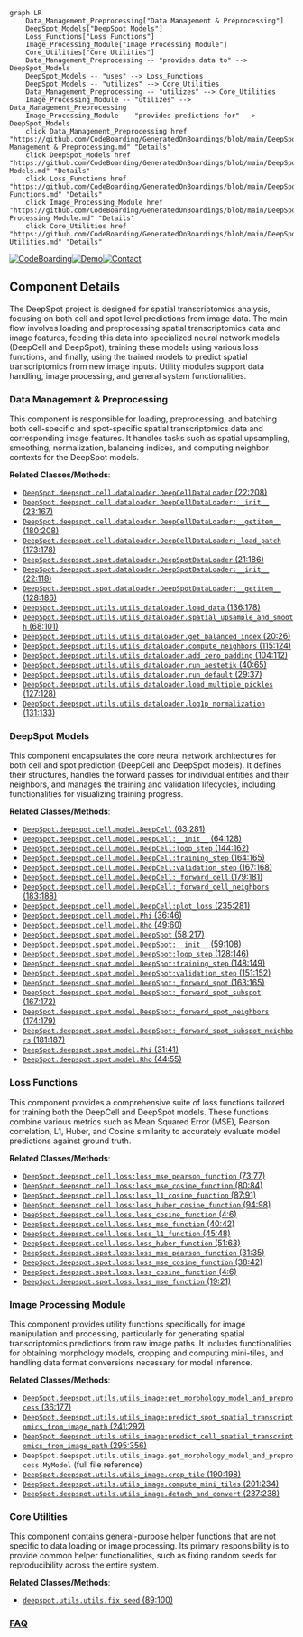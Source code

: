 ```mermaid
graph LR
    Data_Management_Preprocessing["Data Management & Preprocessing"]
    DeepSpot_Models["DeepSpot Models"]
    Loss_Functions["Loss Functions"]
    Image_Processing_Module["Image Processing Module"]
    Core_Utilities["Core Utilities"]
    Data_Management_Preprocessing -- "provides data to" --> DeepSpot_Models
    DeepSpot_Models -- "uses" --> Loss_Functions
    DeepSpot_Models -- "utilizes" --> Core_Utilities
    Data_Management_Preprocessing -- "utilizes" --> Core_Utilities
    Image_Processing_Module -- "utilizes" --> Data_Management_Preprocessing
    Image_Processing_Module -- "provides predictions for" --> DeepSpot_Models
    click Data_Management_Preprocessing href "https://github.com/CodeBoarding/GeneratedOnBoardings/blob/main/DeepSpot/Data Management & Preprocessing.md" "Details"
    click DeepSpot_Models href "https://github.com/CodeBoarding/GeneratedOnBoardings/blob/main/DeepSpot/DeepSpot Models.md" "Details"
    click Loss_Functions href "https://github.com/CodeBoarding/GeneratedOnBoardings/blob/main/DeepSpot/Loss Functions.md" "Details"
    click Image_Processing_Module href "https://github.com/CodeBoarding/GeneratedOnBoardings/blob/main/DeepSpot/Image Processing Module.md" "Details"
    click Core_Utilities href "https://github.com/CodeBoarding/GeneratedOnBoardings/blob/main/DeepSpot/Core Utilities.md" "Details"
```
[![CodeBoarding](https://img.shields.io/badge/Generated%20by-CodeBoarding-9cf?style=flat-square)](https://github.com/CodeBoarding/GeneratedOnBoardings)[![Demo](https://img.shields.io/badge/Try%20our-Demo-blue?style=flat-square)](https://www.codeboarding.org/demo)[![Contact](https://img.shields.io/badge/Contact%20us%20-%20contact@codeboarding.org-lightgrey?style=flat-square)](mailto:contact@codeboarding.org)

## Component Details

The DeepSpot project is designed for spatial transcriptomics analysis, focusing on both cell and spot level predictions from image data. The main flow involves loading and preprocessing spatial transcriptomics data and image features, feeding this data into specialized neural network models (DeepCell and DeepSpot), training these models using various loss functions, and finally, using the trained models to predict spatial transcriptomics from new image inputs. Utility modules support data handling, image processing, and general system functionalities.

### Data Management & Preprocessing
This component is responsible for loading, preprocessing, and batching both cell-specific and spot-specific spatial transcriptomics data and corresponding image features. It handles tasks such as spatial upsampling, smoothing, normalization, balancing indices, and computing neighbor contexts for the DeepSpot models.


**Related Classes/Methods**:

- <a href="https://github.com/ratschlab/DeepSpot/blob/master/deepspot/cell/dataloader.py#L22-L208" target="_blank" rel="noopener noreferrer">`DeepSpot.deepspot.cell.dataloader.DeepCellDataLoader` (22:208)</a>
- <a href="https://github.com/ratschlab/DeepSpot/blob/master/deepspot/cell/dataloader.py#L23-L167" target="_blank" rel="noopener noreferrer">`DeepSpot.deepspot.cell.dataloader.DeepCellDataLoader:__init__` (23:167)</a>
- <a href="https://github.com/ratschlab/DeepSpot/blob/master/deepspot/cell/dataloader.py#L180-L208" target="_blank" rel="noopener noreferrer">`DeepSpot.deepspot.cell.dataloader.DeepCellDataLoader:__getitem__` (180:208)</a>
- <a href="https://github.com/ratschlab/DeepSpot/blob/master/deepspot/cell/dataloader.py#L173-L178" target="_blank" rel="noopener noreferrer">`DeepSpot.deepspot.cell.dataloader.DeepCellDataLoader:_load_patch` (173:178)</a>
- <a href="https://github.com/ratschlab/DeepSpot/blob/master/deepspot/spot/dataloader.py#L21-L186" target="_blank" rel="noopener noreferrer">`DeepSpot.deepspot.spot.dataloader.DeepSpotDataLoader` (21:186)</a>
- <a href="https://github.com/ratschlab/DeepSpot/blob/master/deepspot/spot/dataloader.py#L22-L118" target="_blank" rel="noopener noreferrer">`DeepSpot.deepspot.spot.dataloader.DeepSpotDataLoader:__init__` (22:118)</a>
- <a href="https://github.com/ratschlab/DeepSpot/blob/master/deepspot/spot/dataloader.py#L128-L186" target="_blank" rel="noopener noreferrer">`DeepSpot.deepspot.spot.dataloader.DeepSpotDataLoader:__getitem__` (128:186)</a>
- <a href="https://github.com/ratschlab/DeepSpot/blob/master/deepspot/utils/utils_dataloader.py#L136-L178" target="_blank" rel="noopener noreferrer">`DeepSpot.deepspot.utils.utils_dataloader.load_data` (136:178)</a>
- <a href="https://github.com/ratschlab/DeepSpot/blob/master/deepspot/utils/utils_dataloader.py#L68-L101" target="_blank" rel="noopener noreferrer">`DeepSpot.deepspot.utils.utils_dataloader.spatial_upsample_and_smooth` (68:101)</a>
- <a href="https://github.com/ratschlab/DeepSpot/blob/master/deepspot/utils/utils_dataloader.py#L20-L26" target="_blank" rel="noopener noreferrer">`DeepSpot.deepspot.utils.utils_dataloader.get_balanced_index` (20:26)</a>
- <a href="https://github.com/ratschlab/DeepSpot/blob/master/deepspot/utils/utils_dataloader.py#L115-L124" target="_blank" rel="noopener noreferrer">`DeepSpot.deepspot.utils.utils_dataloader.compute_neighbors` (115:124)</a>
- <a href="https://github.com/ratschlab/DeepSpot/blob/master/deepspot/utils/utils_dataloader.py#L104-L112" target="_blank" rel="noopener noreferrer">`DeepSpot.deepspot.utils.utils_dataloader.add_zero_padding` (104:112)</a>
- <a href="https://github.com/ratschlab/DeepSpot/blob/master/deepspot/utils/utils_dataloader.py#L40-L65" target="_blank" rel="noopener noreferrer">`DeepSpot.deepspot.utils.utils_dataloader.run_aestetik` (40:65)</a>
- <a href="https://github.com/ratschlab/DeepSpot/blob/master/deepspot/utils/utils_dataloader.py#L29-L37" target="_blank" rel="noopener noreferrer">`DeepSpot.deepspot.utils.utils_dataloader.run_default` (29:37)</a>
- <a href="https://github.com/ratschlab/DeepSpot/blob/master/deepspot/utils/utils_dataloader.py#L127-L128" target="_blank" rel="noopener noreferrer">`DeepSpot.deepspot.utils.utils_dataloader.load_multiple_pickles` (127:128)</a>
- <a href="https://github.com/ratschlab/DeepSpot/blob/master/deepspot/utils/utils_dataloader.py#L131-L133" target="_blank" rel="noopener noreferrer">`DeepSpot.deepspot.utils.utils_dataloader.log1p_normalization` (131:133)</a>


### DeepSpot Models
This component encapsulates the core neural network architectures for both cell and spot prediction (DeepCell and DeepSpot models). It defines their structures, handles the forward passes for individual entities and their neighbors, and manages the training and validation lifecycles, including functionalities for visualizing training progress.


**Related Classes/Methods**:

- <a href="https://github.com/ratschlab/DeepSpot/blob/master/deepspot/cell/model.py#L63-L281" target="_blank" rel="noopener noreferrer">`DeepSpot.deepspot.cell.model.DeepCell` (63:281)</a>
- <a href="https://github.com/ratschlab/DeepSpot/blob/master/deepspot/cell/model.py#L64-L128" target="_blank" rel="noopener noreferrer">`DeepSpot.deepspot.cell.model.DeepCell:__init__` (64:128)</a>
- <a href="https://github.com/ratschlab/DeepSpot/blob/master/deepspot/cell/model.py#L144-L162" target="_blank" rel="noopener noreferrer">`DeepSpot.deepspot.cell.model.DeepCell:loop_step` (144:162)</a>
- <a href="https://github.com/ratschlab/DeepSpot/blob/master/deepspot/cell/model.py#L164-L165" target="_blank" rel="noopener noreferrer">`DeepSpot.deepspot.cell.model.DeepCell:training_step` (164:165)</a>
- <a href="https://github.com/ratschlab/DeepSpot/blob/master/deepspot/cell/model.py#L167-L168" target="_blank" rel="noopener noreferrer">`DeepSpot.deepspot.cell.model.DeepCell:validation_step` (167:168)</a>
- <a href="https://github.com/ratschlab/DeepSpot/blob/master/deepspot/cell/model.py#L179-L181" target="_blank" rel="noopener noreferrer">`DeepSpot.deepspot.cell.model.DeepCell:_forward_cell` (179:181)</a>
- <a href="https://github.com/ratschlab/DeepSpot/blob/master/deepspot/cell/model.py#L183-L188" target="_blank" rel="noopener noreferrer">`DeepSpot.deepspot.cell.model.DeepCell:_forward_cell_neighbors` (183:188)</a>
- <a href="https://github.com/ratschlab/DeepSpot/blob/master/deepspot/cell/model.py#L235-L281" target="_blank" rel="noopener noreferrer">`DeepSpot.deepspot.cell.model.DeepCell:plot_loss` (235:281)</a>
- <a href="https://github.com/ratschlab/DeepSpot/blob/master/deepspot/cell/model.py#L36-L46" target="_blank" rel="noopener noreferrer">`DeepSpot.deepspot.cell.model.Phi` (36:46)</a>
- <a href="https://github.com/ratschlab/DeepSpot/blob/master/deepspot/cell/model.py#L49-L60" target="_blank" rel="noopener noreferrer">`DeepSpot.deepspot.cell.model.Rho` (49:60)</a>
- <a href="https://github.com/ratschlab/DeepSpot/blob/master/deepspot/spot/model.py#L58-L217" target="_blank" rel="noopener noreferrer">`DeepSpot.deepspot.spot.model.DeepSpot` (58:217)</a>
- <a href="https://github.com/ratschlab/DeepSpot/blob/master/deepspot/spot/model.py#L59-L108" target="_blank" rel="noopener noreferrer">`DeepSpot.deepspot.spot.model.DeepSpot:__init__` (59:108)</a>
- <a href="https://github.com/ratschlab/DeepSpot/blob/master/deepspot/spot/model.py#L128-L146" target="_blank" rel="noopener noreferrer">`DeepSpot.deepspot.spot.model.DeepSpot:loop_step` (128:146)</a>
- <a href="https://github.com/ratschlab/DeepSpot/blob/master/deepspot/spot/model.py#L148-L149" target="_blank" rel="noopener noreferrer">`DeepSpot.deepspot.spot.model.DeepSpot:training_step` (148:149)</a>
- <a href="https://github.com/ratschlab/DeepSpot/blob/master/deepspot/spot/model.py#L151-L152" target="_blank" rel="noopener noreferrer">`DeepSpot.deepspot.spot.model.DeepSpot:validation_step` (151:152)</a>
- <a href="https://github.com/ratschlab/DeepSpot/blob/master/deepspot/spot/model.py#L163-L165" target="_blank" rel="noopener noreferrer">`DeepSpot.deepspot.spot.model.DeepSpot:_forward_spot` (163:165)</a>
- <a href="https://github.com/ratschlab/DeepSpot/blob/master/deepspot/spot/model.py#L167-L172" target="_blank" rel="noopener noreferrer">`DeepSpot.deepspot.spot.model.DeepSpot:_forward_spot_subspot` (167:172)</a>
- <a href="https://github.com/ratschlab/DeepSpot/blob/master/deepspot/spot/model.py#L174-L179" target="_blank" rel="noopener noreferrer">`DeepSpot.deepspot.spot.model.DeepSpot:_forward_spot_neighbors` (174:179)</a>
- <a href="https://github.com/ratschlab/DeepSpot/blob/master/deepspot/spot/model.py#L181-L187" target="_blank" rel="noopener noreferrer">`DeepSpot.deepspot.spot.model.DeepSpot:_forward_spot_subspot_neighbors` (181:187)</a>
- <a href="https://github.com/ratschlab/DeepSpot/blob/master/deepspot/spot/model.py#L31-L41" target="_blank" rel="noopener noreferrer">`DeepSpot.deepspot.spot.model.Phi` (31:41)</a>
- <a href="https://github.com/ratschlab/DeepSpot/blob/master/deepspot/spot/model.py#L44-L55" target="_blank" rel="noopener noreferrer">`DeepSpot.deepspot.spot.model.Rho` (44:55)</a>


### Loss Functions
This component provides a comprehensive suite of loss functions tailored for training both the DeepCell and DeepSpot models. These functions combine various metrics such as Mean Squared Error (MSE), Pearson correlation, L1, Huber, and Cosine similarity to accurately evaluate model predictions against ground truth.


**Related Classes/Methods**:

- <a href="https://github.com/ratschlab/DeepSpot/blob/master/deepspot/cell/loss.py#L73-L77" target="_blank" rel="noopener noreferrer">`DeepSpot.deepspot.cell.loss:loss_mse_pearson_function` (73:77)</a>
- <a href="https://github.com/ratschlab/DeepSpot/blob/master/deepspot/cell/loss.py#L80-L84" target="_blank" rel="noopener noreferrer">`DeepSpot.deepspot.cell.loss:loss_mse_cosine_function` (80:84)</a>
- <a href="https://github.com/ratschlab/DeepSpot/blob/master/deepspot/cell/loss.py#L87-L91" target="_blank" rel="noopener noreferrer">`DeepSpot.deepspot.cell.loss:loss_l1_cosine_function` (87:91)</a>
- <a href="https://github.com/ratschlab/DeepSpot/blob/master/deepspot/cell/loss.py#L94-L98" target="_blank" rel="noopener noreferrer">`DeepSpot.deepspot.cell.loss:loss_huber_cosine_function` (94:98)</a>
- <a href="https://github.com/ratschlab/DeepSpot/blob/master/deepspot/cell/loss.py#L4-L6" target="_blank" rel="noopener noreferrer">`DeepSpot.deepspot.cell.loss.loss_cosine_function` (4:6)</a>
- <a href="https://github.com/ratschlab/DeepSpot/blob/master/deepspot/cell/loss.py#L40-L42" target="_blank" rel="noopener noreferrer">`DeepSpot.deepspot.cell.loss.loss_mse_function` (40:42)</a>
- <a href="https://github.com/ratschlab/DeepSpot/blob/master/deepspot/cell/loss.py#L45-L48" target="_blank" rel="noopener noreferrer">`DeepSpot.deepspot.cell.loss.loss_l1_function` (45:48)</a>
- <a href="https://github.com/ratschlab/DeepSpot/blob/master/deepspot/cell/loss.py#L51-L63" target="_blank" rel="noopener noreferrer">`DeepSpot.deepspot.cell.loss.loss_huber_function` (51:63)</a>
- <a href="https://github.com/ratschlab/DeepSpot/blob/master/deepspot/spot/loss.py#L31-L35" target="_blank" rel="noopener noreferrer">`DeepSpot.deepspot.spot.loss:loss_mse_pearson_function` (31:35)</a>
- <a href="https://github.com/ratschlab/DeepSpot/blob/master/deepspot/spot/loss.py#L38-L42" target="_blank" rel="noopener noreferrer">`DeepSpot.deepspot.spot.loss:loss_mse_cosine_function` (38:42)</a>
- <a href="https://github.com/ratschlab/DeepSpot/blob/master/deepspot/spot/loss.py#L4-L6" target="_blank" rel="noopener noreferrer">`DeepSpot.deepspot.spot.loss.loss_cosine_function` (4:6)</a>
- <a href="https://github.com/ratschlab/DeepSpot/blob/master/deepspot/spot/loss.py#L19-L21" target="_blank" rel="noopener noreferrer">`DeepSpot.deepspot.spot.loss.loss_mse_function` (19:21)</a>


### Image Processing Module
This component provides utility functions specifically for image manipulation and processing, particularly for generating spatial transcriptomics predictions from raw image paths. It includes functionalities for obtaining morphology models, cropping and computing mini-tiles, and handling data format conversions necessary for model inference.


**Related Classes/Methods**:

- <a href="https://github.com/ratschlab/DeepSpot/blob/master/deepspot/utils/utils_image.py#L36-L177" target="_blank" rel="noopener noreferrer">`DeepSpot.deepspot.utils.utils_image:get_morphology_model_and_preprocess` (36:177)</a>
- <a href="https://github.com/ratschlab/DeepSpot/blob/master/deepspot/utils/utils_image.py#L241-L292" target="_blank" rel="noopener noreferrer">`DeepSpot.deepspot.utils.utils_image:predict_spot_spatial_transcriptomics_from_image_path` (241:292)</a>
- <a href="https://github.com/ratschlab/DeepSpot/blob/master/deepspot/utils/utils_image.py#L295-L356" target="_blank" rel="noopener noreferrer">`DeepSpot.deepspot.utils.utils_image:predict_cell_spatial_transcriptomics_from_image_path` (295:356)</a>
- `DeepSpot.deepspot.utils.utils_image.get_morphology_model_and_preprocess.MyModel` (full file reference)
- <a href="https://github.com/ratschlab/DeepSpot/blob/master/deepspot/utils/utils_image.py#L190-L198" target="_blank" rel="noopener noreferrer">`DeepSpot.deepspot.utils.utils_image.crop_tile` (190:198)</a>
- <a href="https://github.com/ratschlab/DeepSpot/blob/master/deepspot/utils/utils_image.py#L201-L234" target="_blank" rel="noopener noreferrer">`DeepSpot.deepspot.utils.utils_image.compute_mini_tiles` (201:234)</a>
- <a href="https://github.com/ratschlab/DeepSpot/blob/master/deepspot/utils/utils_image.py#L237-L238" target="_blank" rel="noopener noreferrer">`DeepSpot.deepspot.utils.utils_image.detach_and_convert` (237:238)</a>


### Core Utilities
This component contains general-purpose helper functions that are not specific to data loading or image processing. Its primary responsibility is to provide common helper functionalities, such as fixing random seeds for reproducibility across the entire system.


**Related Classes/Methods**:

- <a href="https://github.com/ratschlab/DeepSpot/blob/master/deepspot/utils/utils.py#L89-L100" target="_blank" rel="noopener noreferrer">`deepspot.utils.utils.fix_seed` (89:100)</a>




### [FAQ](https://github.com/CodeBoarding/GeneratedOnBoardings/tree/main?tab=readme-ov-file#faq)